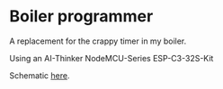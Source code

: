 # Boiler programmer

A replacement for the crappy timer in my boiler.

Using an AI-Thinker NodeMCU-Series ESP-C3-32S-Kit

Schematic
[here](https://docs.ai-thinker.com/_media/esp32/docs/esp-c3-32s-kit-v1.0_specification.pdf).
